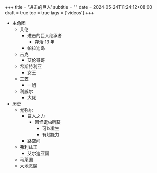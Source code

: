 +++
title = '进击的巨人'
subtitle = ""
date = 2024-05-24T11:24:12+08:00
draft = true
toc = true
tags = ['videos']
+++

-   主角团
    -   艾伦
        -   进击的巨人继承者
            -   存活 13 年
        -   帕拉迪岛
    -   吉克
        -   艾伦哥哥
    -   希斯特利亚
        -   女王
    -   三笠
        -   一姐
    -   利威尔
        -   大佬
-   历史
    -   尤弥尔
        -   巨人之力
            -   因怪诞虫所获
                -   可以重生
                -   有超能力
        -   路空间
    -   弗利兹王
        -   艾尔迪亚国
    -   马莱国
    -   大地恶魔
